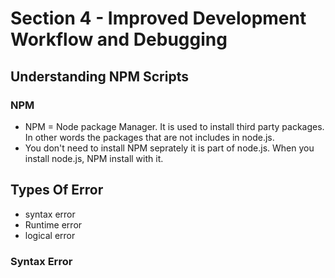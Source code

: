 # Section 4 - Improved Development Workflow and Debugging

## Understanding NPM Scripts

### NPM

- NPM = Node package Manager.
It is used to install third party packages. In other words the packages that are not includes in node.js. 
- You don't need to install NPM seprately it is part of node.js. When you install node.js, NPM install with it.

## Types Of Error

- syntax error
- Runtime error
- logical error

### Syntax Error